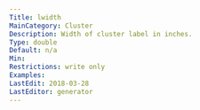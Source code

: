 ```yaml
---
Title: lwidth
MainCategory: Cluster
Description: Width of cluster label in inches.
Type: double
Default: n/a
Min: 
Restrictions: write only
Examples: 
LastEdit: 2018-03-28
LastEditor: generator
---
```



